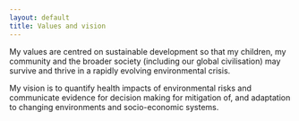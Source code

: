 ```yaml
---
layout: default
title: Values and vision
---
```



My values are centred on sustainable development so that my children, my community and the broader society (including our global civilisation) may survive and thrive in a rapidly evolving environmental crisis.

My vision is to quantify health impacts of environmental risks and communicate evidence for decision making for mitigation of, and adaptation to changing environments and socio-economic systems.    
